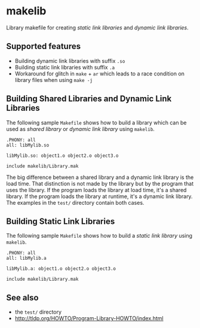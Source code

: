 # makelib
Library makefile for creating *static link libraries* and *dynamic link libraries*.

## Supported features
- Building dynamic link libraries with suffix `.so`
- Building static link libraries with suffix `.a`
- Workaround for glitch in `make` + `ar` which leads to a race condition on library files when using `make -j` 

## Building Shared Libraries and Dynamic Link Libraries
The following sample `Makefile` shows how to build a library which can be used as *shared library* or *dynamic link library* using `makelib`.

~~~~make
.PHONY: all
all: libMylib.so

libMylib.so: object1.o object2.o object3.o

include makelib/Library.mak
~~~~

The big difference between a shared library and a dynamic link library is the load time.
That distinction is not made by the library but by the program that uses the library.
If the program loads the library at load time, it's a shared library.
If the program loads the library at runtime, it's a dynamic link library.
The examples in the `test/` directory contain both cases.

## Building Static Link Libraries
The following sample `Makefile` shows how to build a *static link library* using `makelib`.

~~~make
.PHONY: all
all: libMylib.a

libMylib.a: object1.o object2.o object3.o

include makelib/Library.mak
~~~~

## See also
- the `test/` directory
- http://tldp.org/HOWTO/Program-Library-HOWTO/index.html
